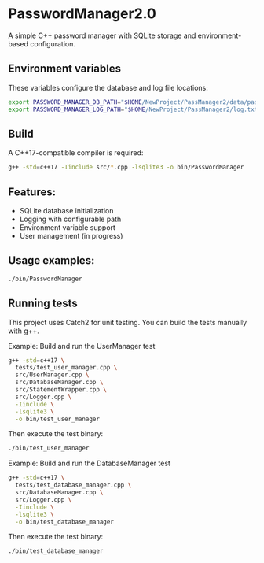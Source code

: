 # PasswordManager2.0

A simple C++ password manager with SQLite storage and environment-based configuration.


## Environment variables

These variables configure the database and log file locations:

```bash
export PASSWORD_MANAGER_DB_PATH="$HOME/NewProject/PassManager2/data/passdb.sqlite"
export PASSWORD_MANAGER_LOG_PATH="$HOME/NewProject/PassManager2/log.txt"
```


## Build

A C++17-compatible compiler is required:

```bash
g++ -std=c++17 -Iinclude src/*.cpp -lsqlite3 -o bin/PasswordManager
```


## Features:

- SQLite database initialization
- Logging with configurable path
- Environment variable support
- User management (in progress)


## Usage examples:

```bash
./bin/PasswordManager
```


## Running tests

This project uses Catch2 for unit testing.
You can build the tests manually with g++.

Example: Build and run the UserManager test

```bash
g++ -std=c++17 \
  tests/test_user_manager.cpp \
  src/UserManager.cpp \
  src/DatabaseManager.cpp \
  src/StatementWrapper.cpp \
  src/Logger.cpp \
  -Iinclude \
  -lsqlite3 \
  -o bin/test_user_manager
```

Then execute the test binary:

```bash
./bin/test_user_manager
```


Example: Build and run the DatabaseManager test

```bash
g++ -std=c++17 \
  tests/test_database_manager.cpp \
  src/DatabaseManager.cpp \
  src/Logger.cpp \
  -Iinclude \
  -lsqlite3 \
  -o bin/test_database_manager
  ```

Then execute the test binary:

```bash
./bin/test_database_manager
```